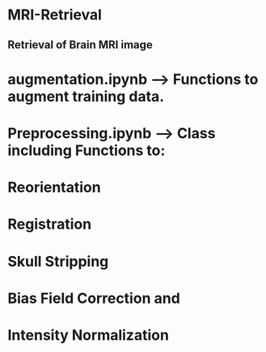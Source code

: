 # MRI-Retrieval
## Retrieval of Brain MRI image

# augmentation.ipynb -->  Functions to augment training data.
# Preprocessing.ipynb --> Class including Functions to:
#                          Reorientation
#                          Registration
#                          Skull Stripping
#                          Bias Field Correction and 
#                          Intensity Normalization
                          

